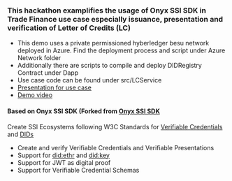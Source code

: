 ### This hackathon examplifies the usage of Onyx SSI SDK in Trade Finance use case especially issuance, presentation and verification of Letter of Credits (LC)

* This demo uses a private permissioned hyberledger besu network deployed in Azure. Find the deployment process and script under Azure Network folder
* Additionally there are scripts to compile and deploy DIDRegistry Contract under Dapp
* Use case code can be found under src/LCService
* [Presentation for use case](https://github.com/prashant-baj/onyx-ssi-sdk-LC-example/blob/main/Verifiable%20Credentials%20for%20Trade%20Finance.pptx)
* [Demo video](https://drive.google.com/file/d/1pc0B1SBG4JdhM95kzIAuSLgZMz6AO-cm/view?usp=sharing)

#### Based on Onyx SSI SDK (Forked from [Onyx SSI SDK](https://github.com/jpmorganchase/onyx-ssi-sdk)

Create SSI Ecosystems following W3C Standards for [Verifiable Credentials](https://www.w3.org/TR/vc-data-model/) and [DIDs](https://www.w3.org/TR/did-core/)

* Create and verify Verifiable Credentials and Verifiable Presentations
* Support for [did:ethr](https://github.com/decentralized-identity/ethr-did-resolver/blob/master/doc/did-method-spec.md) and [did:key](https://w3c-ccg.github.io/did-method-key/)
* Support for JWT as digital proof
* Support for Verifiable Credential Schemas

